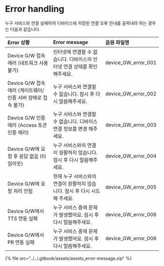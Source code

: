 # Error handling

누구 서비스와 연결 실패하여 디바이스에 저장된 연결 오류 안내를 출력내야 하는 경우는 다음과 같습니다.

| Error 상황 | Error message | 음원 파일명 |
| :--- | :--- | :--- |
| Device G/W 접속 에러 \(네트워크 사용 불가\) | 인터넷에 연결할 수 없습니다. 디바이스의 인터넷 연결 상태를 확인해주세요. | device\_GW\_error\_001 |
| Device G/W 접속 에러 \(게이트웨이/인증 서버 장애로 접속 불가\) | 누구 서비스와 연결할 수 없습니다. 잠시 후 다시 말씀해주세요. | device\_GW\_error\_002 |
| Device G/W 인증 에러 \(Access 토큰 인증 에러\) | 누구 서비스와 연결할 수 없습니다. 디바이스 연결 정보를 변경 해주세요. | device\_GW\_error\_003 |
| Device G/W에 요청 후 응답 없음 \(타임아웃\) | 누구 서비스와의 연결이 원활하지 않습니다. 잠시 후 다시 말씀해주세요. | device\_GW\_error\_004 |
| Device G/W에 요청 처리 안됨 | 현재 누구 서비스와의 연결이 원활하지 않습니다. 잠시 후 다시 시도해 주세요. | device\_GW\_error\_005 |
| Device G/W에서 TTS 연동 실패 | 누구 서비스 중에 문제가 발생했어요. 잠시 후 다시 말씀해주세요. | device\_GW\_error\_006 |
| Device G/W에서 PR 연동 실패 | 누구 서비스 중에 문제가 발생했어요. 잠시 후 다시 말씀해주세요. | device\_GW\_error\_006 |

{% file src="../../.gitbook/assets/assets\_error-message.zip" %}

